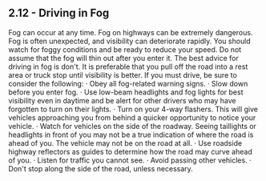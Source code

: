 ## 2.12 - Driving in Fog
Fog can occur at any time. Fog on highways can be extremely dangerous. Fog is often unexpected, and visibility can deteriorate rapidly. You should watch for foggy conditions and be ready to reduce your speed. Do not assume that the fog will thin out after you enter it.
The best advice for driving in fog is don't. It is preferable that you pull off the road into a rest area or truck stop until visibility is better. If you must drive, be sure to consider the following:
· Obey all fog-related warning signs.
· Slow down before you enter fog.
· Use low-beam headlights and fog lights for best visibility even in daytime and be alert for other drivers who may have forgotten to turn on their lights.
· Turn on your 4-way flashers. This will give vehicles approaching you from behind a quicker opportunity to notice your vehicle.
· Watch for vehicles on the side of the roadway. Seeing taillights or headlights in front of you may not be a true indication of where the road is ahead of you. The vehicle may not be on the road at all.
· Use roadside highway reflectors as guides to determine how the road may curve ahead of you.
· Listen for traffic you cannot see.
· Avoid passing other vehicles.
· Don't stop along the side of the road, unless necessary.